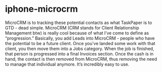 # iphone-microcrm
MicroCRM is to tracking these potential contacts as what TaskPaper is to GTD - dead simple.   MicroCRM (CRM stands for Client Relationship Management btw) is really cool because of what I’ve come to define as “progression.” Basically, you add Leads into MicroCRM - people who have the potential to be a future client. Once you’ve landed some work with that client, you then move them into a Jobs category. When the job is finished, that person is progressed into a final Invoices section. Once the cash is in hand, the contact is then removed from MicroCRM, thus removing the need to manage that individual anymore. It’s incredibly easy to use.
